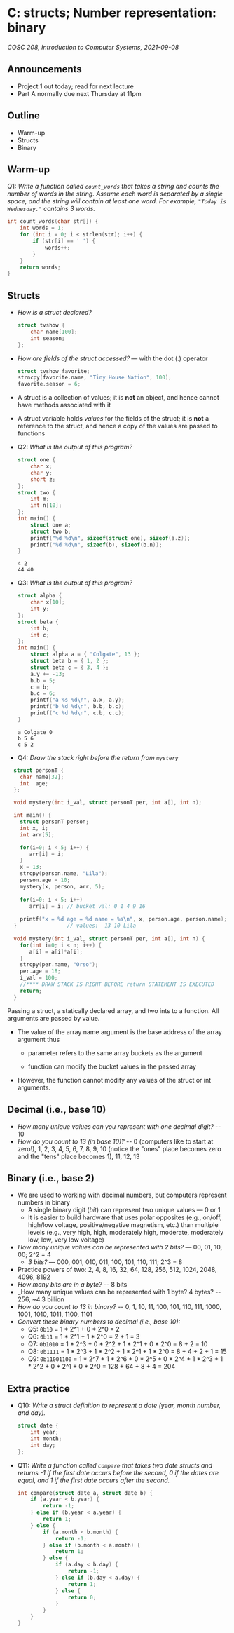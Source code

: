 # C: structs; Number representation: binary 
_COSC 208, Introduction to Computer Systems, 2021-09-08_

## Announcements
* Project 1 out today; read for next lecture 
* Part A normally due next Thursday at 11pm

## Outline
* Warm-up
* Structs
* Binary

## Warm-up
Q1: _Write a function called `count_words` that takes a string and counts the number of words in the string. Assume each word is separated by a single space, and the string will contain at least one word. For example, `"Today is Wednesday."` contains 3 words._
```C
int count_words(char str[]) {
    int words = 1;
    for (int i = 0; i < strlen(str); i++) {
        if (str[i] == ' ') {
            words++;
        }
    }
    return words;
}
```

## Structs
* _How is a struct declared?_
    ```C
    struct tvshow {
        char name[100];
        int season;
    };
    ```
* _How are fields of the struct accessed?_ — with the dot (.) operator
    ```C
    struct tvshow favorite;
    strncpy(favorite.name, "Tiny House Nation", 100);
    favorite.season = 6;
    ```
* A struct is a collection of values; it is **not** an object, and hence cannot have methods associated with it
* A struct variable holds *values* for the fields of the struct; it is **not** a reference to the struct, and hence a copy of the values are passed to functions
* Q2: _What is the output of this program?_
    ```C
    struct one {
        char x;
        char y;
        short z;
    };
    struct two {
        int m;
        int n[10];
    };
    int main() {
        struct one a;
        struct two b;
        printf("%d %d\n", sizeof(struct one), sizeof(a.z));
        printf("%d %d\n", sizeof(b), sizeof(b.n));
    }
    ```
    ```
    4 2
    44 40
    ```
* Q3: _What is the output of this program?_
    ```C
    struct alpha {
        char x[10];
        int y;
    };
    struct beta {
        int b;
        int c;
    };
    int main() {
        struct alpha a = { "Colgate", 13 };
        struct beta b = { 1, 2 };
        struct beta c = { 3, 4 };
        a.y += -13;
        b.b = 5;
        c = b;
        b.c = 6;
        printf("a %s %d\n", a.x, a.y);
        printf("b %d %d\n", b.b, b.c);
        printf("c %d %d\n", c.b, c.c);
    }
    ```
    ```
    a Colgate 0
    b 5 6
    c 5 2
    ```

* Q4: _Draw the stack right before the return from `mystery`_

```C
  struct personT {
  	char name[32];
  	int  age;
  };

  void mystery(int i_val, struct personT per, int a[], int n);

  int main() {
  	struct personT person;
  	int x, i;
  	int arr[5];

  	for(i=0; i < 5; i++) {
  	   arr[i] = i;
  	}
  	x = 13;
  	strcpy(person.name, "Lila");
  	person.age = 10;
  	mystery(x, person, arr, 5);
  
  	for(i=0; i < 5; i++) 
  	   arr[i] = i; // bucket val: 0 1 4 9 16
  	
  	printf("x = %d age = %d name = %s\n", x, person.age, person.name);  
  }                // values:  13 10 Lila
 
  void mystery(int i_val, struct personT per, int a[], int n) {
  	for(int i=0; i < n; i++) {
  	   a[i] = a[i]*a[i];
  	}
  	strcpy(per.name, "Orso");
  	per.age = 18;
  	i_val = 100;
  	//**** DRAW STACK IS RIGHT BEFORE return STATEMENT IS EXECUTED
  	return;
  }

```

Passing a struct, a statically declared array, and two ints to a function. All arguments are passed by value. 

* The value of the array name argument is the base address of the array argument thus

    * parameter refers to the same array buckets as the argument

    * function can modify the bucket values in the passed array

* However, the function cannot modify any values of the struct or int arguments.

## Decimal (i.e., base 10)
* _How many unique values can you represent with one decimal digit?_ -- 10
* _How do you count to 13 (in base 10)?_ -- 0 (computers like to start at zero!), 1, 2, 3, 4, 5, 6, 7, 8, 9, 10 (notice the "ones" place becomes zero and the "tens" place becomes 1), 11, 12, 13

## Binary (i.e., base 2)
* We are used to working with decimal numbers, but computers represent numbers in binary
    * A single binary digit (_bit_) can represent two unique values — 0 or 1
    * It is easier to build hardware that uses polar opposites (e.g., on/off, high/low voltage, positive/negative magnetism, etc.) than multiple levels (e.g., very high, high, moderately high, moderate, moderately low, low, very low voltage)
* _How many unique values can be represented with 2 bits?_ — 00, 01, 10, 00; 2^2 = 4
    * _3 bits?_ — 000, 001, 010, 011, 100, 101, 110, 111; 2^3 = 8
* Practice powers of two: 2, 4, 8, 16, 32, 64, 128, 256, 512, 1024, 2048, 4096, 8192
* _How many bits are in a byte?_ -- 8 bits
* _How many unique values can be represented with 1 byte? 4 bytes? -- 256, ~4.3 billion
* _How do you count to 13 in binary?_ -- 0, 1, 10, 11, 100, 101, 110, 111, 1000, 1001, 1010, 1011, 1100, 1101
* _Convert these binary numbers to decimal (i.e., base 10):_
    * Q5: `0b10` = 1 * 2^1 + 0 * 2^0 = 2
    * Q6: `0b11` = 1 * 2^1 + 1 * 2^0 = 2 + 1 = 3
    * Q7: `0b1010` = 1 * 2^3 + 0 * 2^2 + 1 * 2^1 + 0 * 2^0 = 8 + 2 = 10
    * Q8: `0b1111` = 1 * 2^3 + 1 * 2^2 + 1 * 2^1 + 1 * 2^0 = 8 + 4 + 2 + 1 = 15
    * Q9: `0b11001100` = 1 * 2^7 + 1 * 2^6 + 0 * 2^5 + 0 * 2^4 + 1 * 2^3 + 1 * 2^2 + 0 * 2^1 + 0 * 2^0 = 128 + 64 + 8 + 4 = 204

## Extra practice
* Q10: _Write a struct definition to represent a date (year, month number, and day)._
    ```C
    struct date {
        int year;
        int month;
        int day;
    };
    ```
<div style="page-break-after: always;"></div>

* Q11: _Write a function called `compare` that takes two date structs and returns -1 if the first date occurs before the second, 0 if the dates are equal, and 1 if the first date occurs after the second._
    ```C
    int compare(struct date a, struct date b) {
        if (a.year < b.year) {
            return -1;
        } else if (b.year < a.year) {
            return 1;
        } else {
            if (a.month < b.month) {
                return -1;
            } else if (b.month < a.month) {
                return 1;
            } else { 
                if (a.day < b.day) {
                    return -1;
                } else if (b.day < a.day) {
                    return 1;
                } else {
                    return 0;
                }
            }
        }
    }
    ```